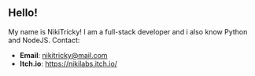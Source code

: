 ## Hello!
My name is NikiTricky! I am a full-stack developer and i also know Python and NodeJS. Contact:
* **Email**: nikitricky@mail.com
* **Itch.io**: https://nikilabs.itch.io/
